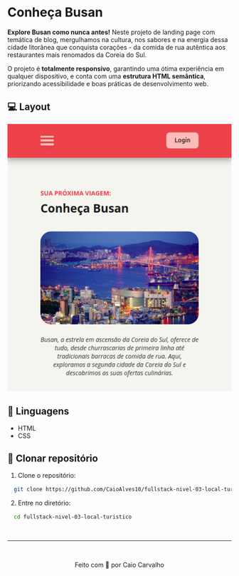 # Conheça Busan
**Explore Busan como nunca antes!** Neste projeto de landing page com temática de blog, mergulhamos na cultura, nos sabores e na energia dessa cidade litorânea que conquista corações - da comida de rua autêntica aos restaurantes mais renomados da Coreia do Sul.

O projeto é **totalmente responsivo**, garantindo uma ótima experiência em qualquer dispositivo, e conta com uma **estrutura HTML semântica**, priorizando acessibilidade e boas práticas de desenvolvimento web.

## 💻 Layout
<div align="center">
  <img src="./imgs/layout.png" alt="Print do início do site">
</div>

## 🔧 Linguagens
 - HTML
 - CSS

## 🤖 Clonar repositório

1. Clone o repositório:
```bash
  git clone https://github.com/CaioAlves10/fullstack-nivel-03-local-turistico.git
```

2. Entre no diretório:
```bash
  cd fullstack-nivel-03-local-turistico
```

<br />

---

<br />

<p align="center">
  Feito com 💙 por Caio Carvalho
</p>